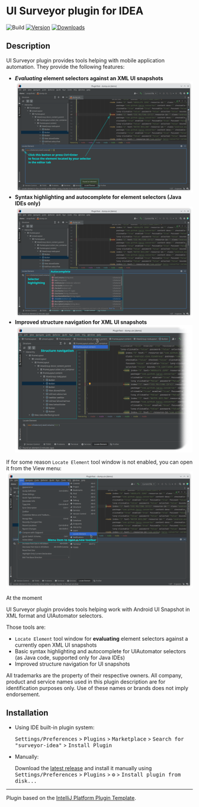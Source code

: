 # UI Surveyor plugin for IDEA

![Build](https://github.com/TarCV/surveyor-idea/workflows/Build/badge.svg)
[![Version](https://img.shields.io/jetbrains/plugin/v/21218-ui-surveyor.svg)](https://plugins.jetbrains.com/plugin/21218-ui-surveyor)
[![Downloads](https://img.shields.io/jetbrains/plugin/d/21218-ui-surveyor.svg)](https://plugins.jetbrains.com/plugin/21218-ui-surveyor)

## Description

UI Surveyor plugin provides tools helping with mobile application automation.
They provide the following features:
* **_Evaluating_ element selectors against an XML UI snapshots** <br />
![Search](docs/Search.png)
* **Syntax highlighting and autocomplete for element selectors (Java IDEs only)** <br />
![Autocomplete & Highlighting](docs/Autocomplete.png)
* **Improved structure navigation for XML UI snapshots** <br />
![Structure navigation](docs/StructureNavigation.png)

If for some reason `Locate Element` tool window is not enabled, you can open it from the View menu: <br />
![View &gt; Tool windows &gt; Locate Element](docs/MenuLocation.png)

At the moment
<!-- Plugin description -->
UI Surveyor plugin provides tools helping work with Android UI Snapshot in XML format and UIAutomator selectors.

Those tools are:
* `Locate Element` tool window for **evaluating** element selectors against a currently open XML UI snapshots
* Basic syntax highlighting and autocomplete for UIAutomator selectors (as Java code, supported only for Java IDEs)
* Improved structure navigation for UI snapshots

All trademarks are the property of their respective owners. All company, product and service names
used in this plugin description are for identification purposes only. Use of these names or brands does not imply endorsement.
<!-- Plugin description end -->

## Installation

- Using IDE built-in plugin system:
  
  <kbd>Settings/Preferences</kbd> > <kbd>Plugins</kbd> > <kbd>Marketplace</kbd> > <kbd>Search for "surveyor-idea"</kbd> >
  <kbd>Install Plugin</kbd>
  
- Manually:

  Download the [latest release](https://github.com/TarCV/surveyor-idea/releases/latest) and install it manually using
  <kbd>Settings/Preferences</kbd> > <kbd>Plugins</kbd> > <kbd>⚙️</kbd> > <kbd>Install plugin from disk...</kbd>


---
Plugin based on the [IntelliJ Platform Plugin Template][template].

[template]: https://github.com/JetBrains/intellij-platform-plugin-template
